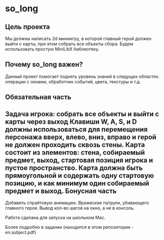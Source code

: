 # so_long

Цель проекта
--
Мы должны написать 2d миниигру, в которой главный герой должен выйти с карты, при этом собрать все объекты сбора. Будем использовать простую MiniLibX библиотеку.

Почему so_long важен?
--
Данный проект помогает поднять уровень знаний в следущих областях: операции с окнами, обработчик событий, цвета, текстуры и т.д.

Обязательная часть
--
Задача игрока: собрать все объекты и выйти с карты через выход
Клавиши W, A, S, и D должны использоваться для перемещения персонажа вверх, влево, вниз, вправо и герой не должен проходить сквозь стены.
Карта состоит из элементов: стена, собираемый предмет, выход, стартовая позиция игрока и пустое пространство.
Карта должна быть прямоугольной и содержать одну стартовую позицию, и как минимум один собираемый предмет и выход.
Бонусная часть
--
Добавить спрайтовую анимацию.
Вражеские патрули, убивающего главного героя.
Вывод кол-во шагов на окно, а не в консоль.



Работа сделана для запуска на школьном Mac.

Более подробно в задании (находится в этом репозитории - en.subject.pdf)

